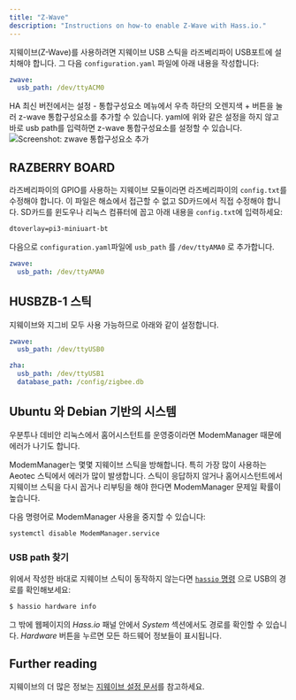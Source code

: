 ```yaml
---
title: "Z-Wave"
description: "Instructions on how-to enable Z-Wave with Hass.io."
---
```


지웨이브(Z-Wave)를 사용하려면 지웨이브 USB 스틱을 라즈베리파이 USB포트에 설치해야 합니다.  그 다음 `configuration.yaml` 파일에 아래 내용을 작성합니다:

```yaml
zwave:
  usb_path: /dev/ttyACM0
```
<div class='note'>

HA 최신 버전에서는 설정 - 통합구성요소 메뉴에서 우측 하단의 오렌지색 + 버튼을 눌러 z-wave 통합구성요소를 추가할 수 있습니다. yaml에 위와 같은 설정을 하지 않고 바로 usb path를 입력하면 z-wave 통합구성요소를 설정할 수 있습니다.
<img src='/images/hassio/zwave01.png'  alt='Screenshot: zwave 통합구성요소 추가'><br>
</div>


## RAZBERRY BOARD

라즈베리파이의 GPIO를 사용하는 지웨이브 모듈이라면 라즈베리파이의 `config.txt`를 수정해야 합니다. 이 파일은 해쇼에서 접근할 수 없고 SD카드에서 직접 수정해야 합니다. SD카드를 윈도우나 리눅스 컴퓨터에 꼽고 아래 내용을 `config.txt`에 입력하세요:

```txt
dtoverlay=pi3-miniuart-bt
```

다음으로 `configuration.yaml`파일에 `usb_path` 를 `/dev/ttyAMA0` 로 추가합니다.

```yaml
zwave:
  usb_path: /dev/ttyAMA0
```

## HUSBZB-1 스틱
지웨이브와 지그비 모두 사용 가능하므로 아래와 같이 설정합니다.
```yaml
zwave:
  usb_path: /dev/ttyUSB0

zha:
  usb_path: /dev/ttyUSB1
  database_path: /config/zigbee.db
```

## Ubuntu 와 Debian 기반의 시스템

우분투나 데비안 리눅스에서 홈어시스턴트를 운영중이라면 ModemManager 때문에 에러가 나기도 합니다.

 ModemManager는 몇몇 지웨이브 스틱을 방해합니다. 특히 가장 많이 사용하는 Aeotec 스틱에서 에러가 많이 발생합니다. 스틱이 응답하지 않거나 홈어시스턴트에서 지웨이브 스틱을 다시 꼽거나 리부팅을 해야 한다면 ModemManager 문제일 확률이 높습니다.

다음 명령어로 ModemManager 사용을 중지할 수 있습니다:

```bash
systemctl disable ModemManager.service
```

### USB path 찾기

위에서 작성한 바대로 지웨이브 스틱이 동작하지 않는다면  [`hassio` 명령](/hassio/commandline/#hardware) 으로 USB의 경로를 확인해보세요:

```bash
$ hassio hardware info
```
그 밖에 웹페이지의 *Hass.io* 패널 안에서 *System* 섹션에서도 경로를 확인할 수 있습니다. *Hardware* 버튼을 누르면 모든 하드웨어 정보들이 표시됩니다.

## Further reading

지웨이브의 더 많은 정보는 [지웨이브 설정 문서](/docs/z-wave/)를 참고하세요.
